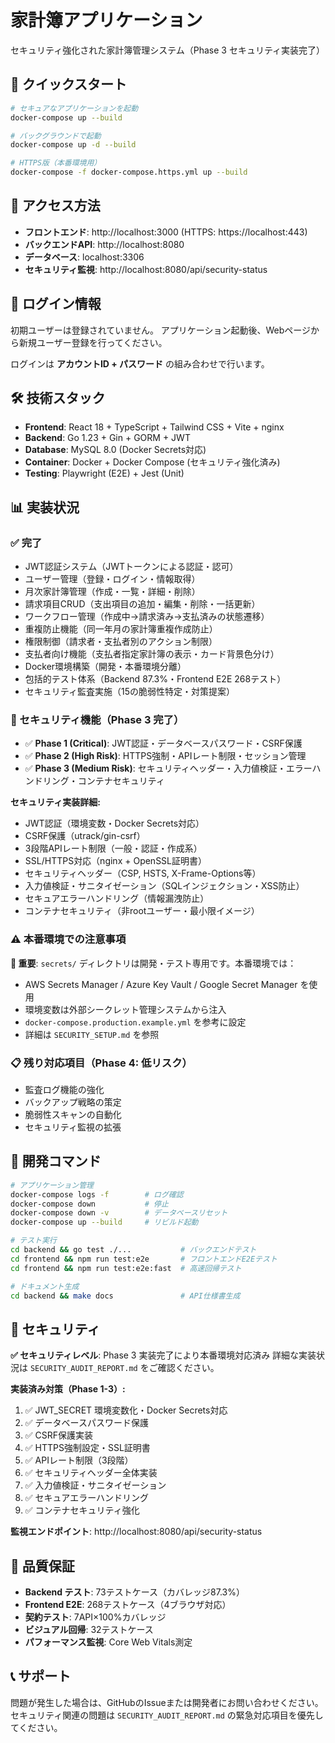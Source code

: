 # 家計簿アプリケーション

セキュリティ強化された家計簿管理システム（Phase 3 セキュリティ実装完了）

## 🚀 クイックスタート

```zsh
# セキュアなアプリケーションを起動
docker-compose up --build

# バックグラウンドで起動
docker-compose up -d --build

# HTTPS版（本番環境用）
docker-compose -f docker-compose.https.yml up --build
```

## 📱 アクセス方法

- **フロントエンド**: http://localhost:3000 (HTTPS: https://localhost:443)
- **バックエンドAPI**: http://localhost:8080
- **データベース**: localhost:3306
- **セキュリティ監視**: http://localhost:8080/api/security-status

## 👤 ログイン情報

初期ユーザーは登録されていません。
アプリケーション起動後、Webページから新規ユーザー登録を行ってください。

ログインは **アカウントID + パスワード** の組み合わせで行います。

## 🛠️ 技術スタック

- **Frontend**: React 18 + TypeScript + Tailwind CSS + Vite + nginx
- **Backend**: Go 1.23 + Gin + GORM + JWT
- **Database**: MySQL 8.0 (Docker Secrets対応)
- **Container**: Docker + Docker Compose (セキュリティ強化済み)
- **Testing**: Playwright (E2E) + Jest (Unit)

## 📊 実装状況

### ✅ 完了
- JWT認証システム（JWTトークンによる認証・認可）
- ユーザー管理（登録・ログイン・情報取得）
- 月次家計簿管理（作成・一覧・詳細・削除）
- 請求項目CRUD（支出項目の追加・編集・削除・一括更新）
- ワークフロー管理（作成中→請求済み→支払済みの状態遷移）
- 重複防止機能（同一年月の家計簿重複作成防止）
- 権限制御（請求者・支払者別のアクション制限）
- 支払者向け機能（支払者指定家計簿の表示・カード背景色分け）
- Docker環境構築（開発・本番環境分離）
- 包括的テスト体系（Backend 87.3%・Frontend E2E 268テスト）
- セキュリティ監査実施（15の脆弱性特定・対策提案）

### 🔐 セキュリティ機能（Phase 3 完了）
- ✅ **Phase 1 (Critical)**: JWT認証・データベースパスワード・CSRF保護
- ✅ **Phase 2 (High Risk)**: HTTPS強制・APIレート制限・セッション管理
- ✅ **Phase 3 (Medium Risk)**: セキュリティヘッダー・入力値検証・エラーハンドリング・コンテナセキュリティ

**セキュリティ実装詳細:**
- JWT認証（環境変数・Docker Secrets対応）
- CSRF保護（utrack/gin-csrf）
- 3段階APIレート制限（一般・認証・作成系）
- SSL/HTTPS対応（nginx + OpenSSL証明書）
- セキュリティヘッダー（CSP, HSTS, X-Frame-Options等）
- 入力値検証・サニタイゼーション（SQLインジェクション・XSS防止）
- セキュアエラーハンドリング（情報漏洩防止）
- コンテナセキュリティ（非rootユーザー・最小限イメージ）

### ⚠️ 本番環境での注意事項
**🚨 重要**: `secrets/` ディレクトリは開発・テスト専用です。本番環境では：
- AWS Secrets Manager / Azure Key Vault / Google Secret Manager を使用
- 環境変数は外部シークレット管理システムから注入
- `docker-compose.production.example.yml` を参考に設定
- 詳細は `SECURITY_SETUP.md` を参照

### 📋 残り対応項目（Phase 4: 低リスク）
- 監査ログ機能の強化
- バックアップ戦略の策定
- 脆弱性スキャンの自動化
- セキュリティ監視の拡張

## 🔄 開発コマンド

```zsh
# アプリケーション管理
docker-compose logs -f        # ログ確認
docker-compose down           # 停止
docker-compose down -v        # データベースリセット
docker-compose up --build     # リビルド起動

# テスト実行
cd backend && go test ./...           # バックエンドテスト
cd frontend && npm run test:e2e       # フロントエンドE2Eテスト
cd frontend && npm run test:e2e:fast  # 高速回帰テスト

# ドキュメント生成
cd backend && make docs               # API仕様書生成
```

## 🔐 セキュリティ

**✅ セキュリティレベル**: Phase 3 実装完了により本番環境対応済み
詳細な実装状況は `SECURITY_AUDIT_REPORT.md` をご確認ください。

**実装済み対策（Phase 1-3）:**
1. ✅ JWT_SECRET 環境変数化・Docker Secrets対応
2. ✅ データベースパスワード保護
3. ✅ CSRF保護実装
4. ✅ HTTPS強制設定・SSL証明書
5. ✅ APIレート制限（3段階）
6. ✅ セキュリティヘッダー全体実装
7. ✅ 入力値検証・サニタイゼーション
8. ✅ セキュアエラーハンドリング
9. ✅ コンテナセキュリティ強化

**監視エンドポイント**: http://localhost:8080/api/security-status

## 🧪 品質保証

- **Backend テスト**: 73テストケース（カバレッジ87.3%）
- **Frontend E2E**: 268テストケース（4ブラウザ対応）
- **契約テスト**: 7API×100%カバレッジ
- **ビジュアル回帰**: 32テストケース
- **パフォーマンス監視**: Core Web Vitals測定

## 📞 サポート

問題が発生した場合は、GitHubのIssueまたは開発者にお問い合わせください。
セキュリティ関連の問題は `SECURITY_AUDIT_REPORT.md` の緊急対応項目を優先してください。
